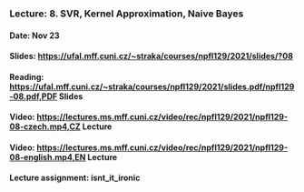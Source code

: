 ### Lecture: 8. SVR, Kernel Approximation, Naive Bayes
#### Date: Nov 23
#### Slides: https://ufal.mff.cuni.cz/~straka/courses/npfl129/2021/slides/?08
#### Reading: https://ufal.mff.cuni.cz/~straka/courses/npfl129/2021/slides.pdf/npfl129-08.pdf,PDF Slides
#### Video: https://lectures.ms.mff.cuni.cz/video/rec/npfl129/2021/npfl129-08-czech.mp4,CZ Lecture
#### Video: https://lectures.ms.mff.cuni.cz/video/rec/npfl129/2021/npfl129-08-english.mp4,EN Lecture
#### Lecture assignment: isnt_it_ironic
